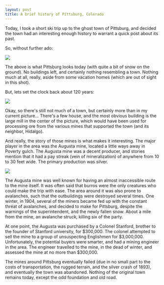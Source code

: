 ```yaml
---
layout: post
title: A brief history of Pittsburg, Colorado
---
```


Today, I took a short ski trip up to the ghost town of Pittsburg, and decided
the town had an interesting enough history to warrant a quick post about its
past.
<!--break-->
So, without further ado:

<img src="http://i.imgur.com/zmNkahl.jpg">

The above is what Pittsburg looks today (with quite a bit of snow on the ground).
No buildings left, and certainly nothing resembling a town. Nothing much at all,
really, aside from some vacation homes (which are out of sight in this shot).

But, lets set the clock back about 120 years:

<img src="http://i.imgur.com/CZYeTc8.png">

Okay, so there's still not much of a town, but certainly more than in my current
picture... There's a few house, and the most obvious building is the large mill
in the center of the picture, which would have been used for processing ore from
the various mines that supported the town (and its neighbor, Hidalgo).

And really, the story of those mines is what makes it interesting. The major
player in the area was the Augusta mine, located a little ways away in
Poverty gulch. The Augusta mine was a decent producer, and stories mention that
it had a pay streak (vein of mineralization) of anywhere from 10 to 30 feet wide.
The primary production was silver.

<img src="http://i.imgur.com/ka3GwPn.jpg">

The Augusta mine was well known for having an almost inaccessible route to the
mine itself. It was often said that burros were the only creatures who could
make the trip with ease. The area around it was also prone to avalanches, such
that the outbuildings were destroyed several times. One winter, in 1904, several
of the miners became fed up with the constant threat of avalanches, and decided
to make for Pittsburg, despite the warnings of the superintendent, and the newly
fallen snow. About a mile from the mine, an avalanche struck, killing six of the
party.

At one point, the Augusta was purchased by a Colonel Stanford, brother to the
founder of Stanford university, for $300,000. The colonel attempted to sell the
mine to a group of unsuspecting Englishmen for $3,000,000. Unfortunately, the
potential buyers were smarter, and had a mining engineer in the area. The
engineer travelled to the mine, in the dead of winter, and assessed the mine at
no more than $300,000.

The mines around Pittsburg eventually failed (due in no small part to the costs
of transportation, the rugged terrain, and the silver crash of 1893), and
eventually the town was abandoned. Nothing of the original town remains today,
except the odd foundation and old road.
